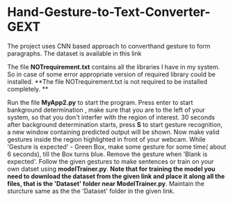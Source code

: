 # Hand-Gesture-to-Text-Converter-GEXT
The project uses CNN based approach to converthand gesture to form paragraphs.
The dataset is available in this link 

The file **NOTrequirement.txt** contains all the libraries I have in my system. So in case of some error appropriate version of required library could be installed. 
**The file NOTrequirement.txt is not required to be installed completely. **

Run the file  **MyApp2.py** to start the program.
Press enter to start bankground determination , make sure that you are to the left of your system, so that you don't interfer with the region of interest.
30 seconds after background determination starts, press **S** to start gesture recognition, a new window containing predicted output will be shown.
Now make valid gestures inside the region highlighted in front of your webcam.
While 'Gesture is expected' - Green Box, make some gesture for some time( about 6 seconds), till the Box turns blue.
Remove the gesture when 'Blank is expected'.
Follow the given gestures to make sentences or train on your own datset using **modelTrainer.py**.
**Note that for training the model you need to download the dataset from the given link and place it along all the files, that is the 'Dataset' folder near ModelTrainer.py**.
Maintain the sturcture same as the the 'Dataset' folder in the given link.
